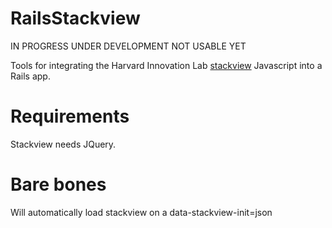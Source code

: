 # RailsStackview

IN PROGRESS UNDER DEVELOPMENT NOT USABLE YET

Tools for integrating the Harvard Innovation Lab [stackview](https://github.com/harvard-lil/stackview) Javascript into a Rails app. 

# Requirements

Stackview needs JQuery. 

# Bare bones

Will automatically load stackview on a data-stackview-init=json
